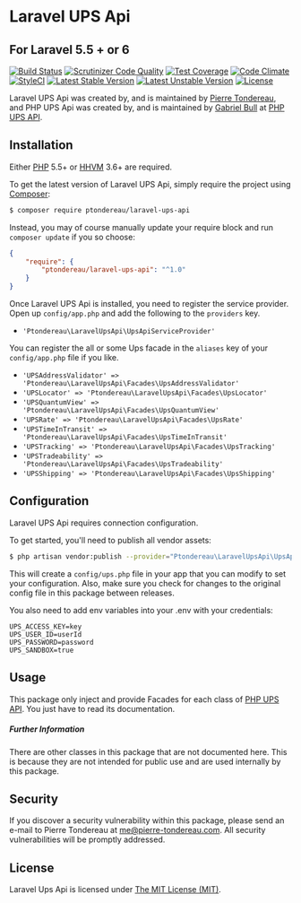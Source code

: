 Laravel UPS Api
=================

## For Laravel 5.5 + or 6

[![Build Status](https://travis-ci.org/ptondereau/Laravel-UPS-Api.svg?branch=master)](https://travis-ci.org/ptondereau/Laravel-UPS-Api)
[![Scrutinizer Code Quality](https://scrutinizer-ci.com/g/ptondereau/Laravel-UPS-Api/badges/quality-score.png?b=master)](https://scrutinizer-ci.com/g/ptondereau/Laravel-UPS-Api/?branch=master)
[![Test Coverage](https://codeclimate.com/github/ptondereau/Laravel-UPS-Api/badges/coverage.svg)](https://codeclimate.com/github/ptondereau/Laravel-UPS-Api/coverage)
[![Code Climate](https://codeclimate.com/github/ptondereau/Laravel-UPS-Api/badges/gpa.svg)](https://codeclimate.com/github/ptondereau/Laravel-UPS-Api)
[![StyleCI](https://styleci.io/repos/54156171/shield)](https://styleci.io/repos/54156171)
[![Latest Stable Version](https://poser.pugx.org/ptondereau/laravel-ups-api/v/stable)](https://packagist.org/packages/Ptondereau/laravel-ups-api)
[![Latest Unstable Version](https://poser.pugx.org/ptondereau/laravel-ups-api/v/unstable)](https://packagist.org/packages/Ptondereau/laravel-ups-api)
[![License](https://poser.pugx.org/ptondereau/laravel-ups-api/license)](https://packagist.org/packages/Ptondereau/laravel-ups-api)

Laravel UPS Api was created by, and is maintained by [Pierre Tondereau](https://github.com/ptondereau), and PHP UPS Api was created by, and is maintained by [Gabriel Bull](https://github.com/gabrielbull) at [PHP UPS API](https://github.com/gabrielbull/php-ups-api).

## Installation

Either [PHP](https://php.net) 5.5+ or [HHVM](http://hhvm.com) 3.6+ are required.

To get the latest version of Laravel UPS Api, simply require the project using [Composer](https://getcomposer.org):

```bash
$ composer require ptondereau/laravel-ups-api
```

Instead, you may of course manually update your require block and run `composer update` if you so choose:

```json
{
    "require": {
        "ptondereau/laravel-ups-api": "^1.0"
    }
}
```

Once Laravel UPS Api is installed, you need to register the service provider. Open up `config/app.php` and add the following to the `providers` key.

* `'Ptondereau\LaravelUpsApi\UpsApiServiceProvider'`

You can register the all or some Ups facade in the `aliases` key of your `config/app.php` file if you like.

* `'UPSAddressValidator' => 'Ptondereau\LaravelUpsApi\Facades\UpsAddressValidator'`
* `'UPSLocator' => 'Ptondereau\LaravelUpsApi\Facades\UpsLocator'`
* `'UPSQuantumView' => 'Ptondereau\LaravelUpsApi\Facades\UpsQuantumView'`
* `'UPSRate' => 'Ptondereau\LaravelUpsApi\Facades\UpsRate'`
* `'UPSTimeInTransit' => 'Ptondereau\LaravelUpsApi\Facades\UpsTimeInTransit'`
* `'UPSTracking' => 'Ptondereau\LaravelUpsApi\Facades\UpsTracking'`
* `'UPSTradeability' => 'Ptondereau\LaravelUpsApi\Facades\UpsTradeability'`
* `'UPSShipping' => 'Ptondereau\LaravelUpsApi\Facades\UpsShipping'`



## Configuration

Laravel UPS Api requires connection configuration.

To get started, you'll need to publish all vendor assets:

```bash
$ php artisan vendor:publish --provider="Ptondereau\LaravelUpsApi\UpsApiServiceProvider"
```

This will create a `config/ups.php` file in your app that you can modify to set your configuration. Also, make sure you check for changes to the original config file in this package between releases.

You also need to add env variables into your .env with your credentials:

```text
UPS_ACCESS_KEY=key
UPS_USER_ID=userId
UPS_PASSWORD=password
UPS_SANDBOX=true
```

## Usage

This package only inject and provide Facades for each class of [PHP UPS API](https://github.com/gabrielbull/php-ups-api).
You just have to read its documentation.


##### Further Information

There are other classes in this package that are not documented here. This is because they are not intended for public use and are used internally by this package.


## Security

If you discover a security vulnerability within this package, please send an e-mail to Pierre Tondereau at me@pierre-tondereau.com. All security vulnerabilities will be promptly addressed.


## License

Laravel Ups Api is licensed under [The MIT License (MIT)](LICENSE).
